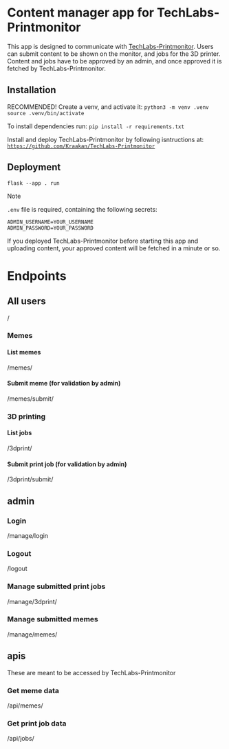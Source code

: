 # Content manager app for TechLabs-Printmonitor #

This app is designed to communicate with [TechLabs-Printmonitor](https://github.com/Kraakan/TechLabs-Printmonitor). Users can submit content to be shown on the monitor, and jobs for the 3D printer. Content and jobs have to be approved by an admin, and once approved it is fetched by TechLabs-Printmonitor.

## Installation

RECOMMENDED! Create a venv, and activate it:
`python3 -m venv .venv`
`source .venv/bin/activate`

To install dependencies run:
`pip install -r requirements.txt`

Install and deploy TechLabs-Printmonitor by following isntructions at:
[`https://github.com/Kraakan/TechLabs-Printmonitor`](https://github.com/Kraakan/TechLabs-Printmonitor)

## Deployment

`flask --app . run`

> [!NOTE]
> `.env` file is required, containing the following secrets:
>```
> ADMIN_USERNAME=YOUR_USERNAME 
> ADMIN_PASSWORD=YOUR_PASSWORD
>```

If you deployed TechLabs-Printmonitor before starting this app and uploading content, your approved content will be fetched in a minute or so.

# Endpoints

## All users
/

### Memes

#### List memes
/memes/

#### Submit meme (for validation by admin)
/memes/submit/

### 3D printing

#### List jobs
/3dprint/

#### Submit print job (for validation by admin)
/3dprint/submit/

## admin

### Login
/manage/login

### Logout
/logout

### Manage submitted print jobs
/manage/3dprint/

### Manage submitted memes
/manage/memes/

## apis
These are meant to be accessed by TechLabs-Printmonitor

### Get meme data
/api/memes/

### Get print job data
/api/jobs/
